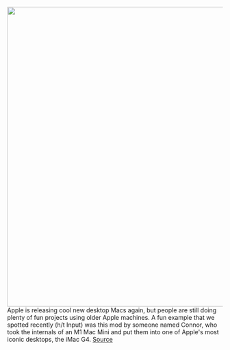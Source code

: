 <img src='https://cdn.vox-cdn.com/thumbor/ci76vkveJrCJdxASQh4pr1wNvQU=/0x0:2000x1500/1200x800/filters:focal(648x464:968x784)/cdn.vox-cdn.com/uploads/chorus_image/image/70621836/9F33374D_FC91_4816_85F3_50D4E581D2C4.0.jpeg' width='700px' /><br/>
Apple is releasing cool new desktop Macs again, but people are still doing plenty of fun projects using older Apple machines. A fun example that we spotted recently (h/t Input) was this mod by someone named Connor, who took the internals of an M1 Mac Mini and put them into one of Apple's most iconic desktops, the iMac G4.
<a href='https://www.theverge.com/2022/3/14/22973567/m1-imac-g4-mod-apple-desktop-computer-project'> Source <a/>